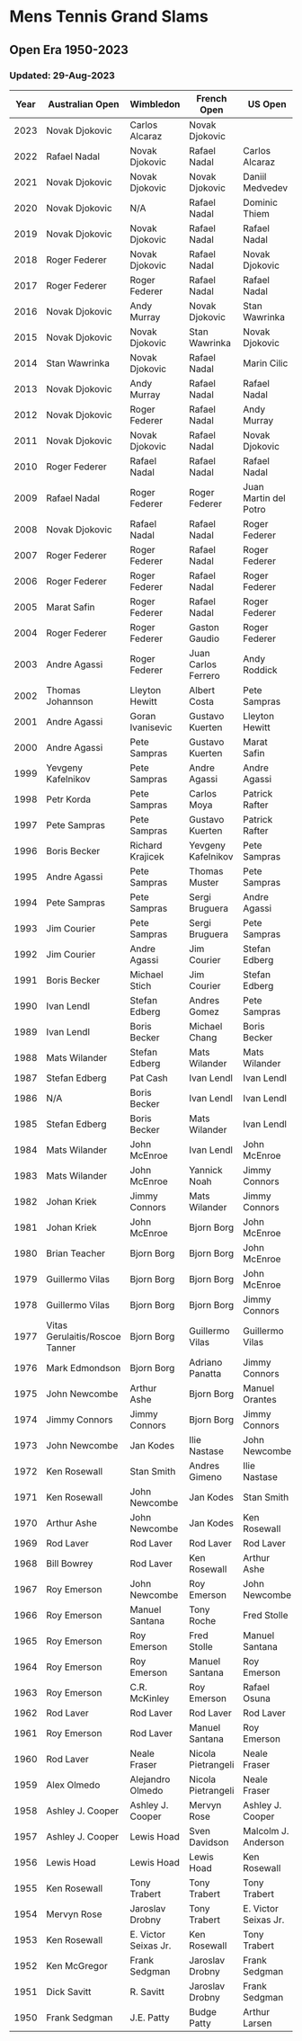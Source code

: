 # Mens Tennis Grand Slams 
## Open Era 1950-2023
### Updated: 29-Aug-2023

|Year|Australian Open|Wimbledon |French Open|US Open|
|----|--------|--------|--------|--------|
|2023|Novak Djokovic|Carlos Alcaraz|Novak Djokovic||
|2022|Rafael Nadal|Novak Djokovic|Rafael Nadal|Carlos Alcaraz|
|2021|Novak Djokovic|Novak Djokovic|Novak Djokovic|Daniil Medvedev|
|2020|Novak Djokovic|N/A|Rafael Nadal|Dominic Thiem|
|2019|Novak Djokovic|Novak Djokovic|Rafael Nadal|Rafael Nadal|
|2018|Roger Federer|Novak Djokovic|Rafael Nadal|Novak Djokovic|
|2017|Roger Federer|Roger Federer|Rafael Nadal|Rafael Nadal|
|2016|Novak Djokovic|Andy Murray|Novak Djokovic|Stan Wawrinka|
|2015|Novak Djokovic|Novak Djokovic|Stan Wawrinka|Novak Djokovic|
|2014|Stan Wawrinka|Novak Djokovic|Rafael Nadal|Marin Cilic|
|2013|Novak Djokovic|Andy Murray|Rafael Nadal|Rafael Nadal|
|2012|Novak Djokovic|Roger Federer|Rafael Nadal|Andy Murray|
|2011|Novak Djokovic|Novak Djokovic|Rafael Nadal|Novak Djokovic|
|2010|Roger Federer|Rafael Nadal|Rafael Nadal|Rafael Nadal|
|2009|Rafael Nadal|Roger Federer|Roger Federer|Juan Martin del Potro|
|2008|Novak Djokovic|Rafael Nadal|Rafael Nadal|Roger Federer|
|2007|Roger Federer|Roger Federer|Rafael Nadal|Roger Federer|
|2006|Roger Federer|Roger Federer|Rafael Nadal|Roger Federer|
|2005|Marat Safin|Roger Federer|Rafael Nadal|Roger Federer|
|2004|Roger Federer|Roger Federer|Gaston Gaudio|Roger Federer|
|2003|Andre Agassi|Roger Federer|Juan Carlos Ferrero|Andy Roddick|
|2002|Thomas Johannson|Lleyton Hewitt|Albert Costa|Pete Sampras|
|2001|Andre Agassi|Goran Ivanisevic|Gustavo Kuerten|Lleyton Hewitt|
|2000|Andre Agassi|Pete Sampras|Gustavo Kuerten|Marat Safin|
|1999|Yevgeny Kafelnikov|Pete Sampras|Andre Agassi|Andre Agassi|
|1998|Petr Korda|Pete Sampras|Carlos Moya|Patrick Rafter|
|1997|Pete Sampras|Pete Sampras|Gustavo Kuerten|Patrick Rafter|
|1996|Boris Becker|Richard Krajicek|Yevgeny Kafelnikov|Pete Sampras|
|1995|Andre Agassi|Pete Sampras|Thomas Muster|Pete Sampras|
|1994|Pete Sampras|Pete Sampras|Sergi Bruguera|Andre Agassi|
|1993|Jim Courier|Pete Sampras|Sergi Bruguera|Pete Sampras|
|1992|Jim Courier|Andre Agassi|Jim Courier|Stefan Edberg|
|1991|Boris Becker|Michael Stich|Jim Courier|Stefan Edberg|
|1990|Ivan Lendl|Stefan Edberg|Andres Gomez|Pete Sampras|
|1989|Ivan Lendl|Boris Becker|Michael Chang|Boris Becker|
|1988|Mats Wilander|Stefan Edberg|Mats Wilander|Mats Wilander|
|1987|Stefan Edberg|Pat Cash|Ivan Lendl|Ivan Lendl|
|1986|N/A|Boris Becker|Ivan Lendl|Ivan Lendl|
|1985|Stefan Edberg|Boris Becker|Mats Wilander|Ivan Lendl|
|1984|Mats Wilander|John McEnroe|Ivan Lendl|John McEnroe|
|1983|Mats Wilander|John McEnroe|Yannick Noah|Jimmy Connors|
|1982|Johan Kriek|Jimmy Connors|Mats Wilander|Jimmy Connors|
|1981|Johan Kriek|John McEnroe|Bjorn Borg|John McEnroe|
|1980|Brian Teacher|Bjorn Borg|Bjorn Borg|John McEnroe|
|1979|Guillermo Vilas|Bjorn Borg|Bjorn Borg|John McEnroe|
|1978|Guillermo Vilas|Bjorn Borg|Bjorn Borg|Jimmy Connors|
|1977|Vitas Gerulaitis/Roscoe Tanner|Bjorn Borg|Guillermo Vilas|Guillermo Vilas|
|1976|Mark Edmondson|Bjorn Borg|Adriano Panatta|Jimmy Connors|
|1975|John Newcombe|Arthur Ashe|Bjorn Borg|Manuel Orantes|
|1974|Jimmy Connors|Jimmy Connors|Bjorn Borg|Jimmy Connors|
|1973|John Newcombe|Jan Kodes|Ilie Nastase|John Newcombe|
|1972|Ken Rosewall|Stan Smith|Andres Gimeno|Ilie Nastase|
|1971|Ken Rosewall|John Newcombe|Jan Kodes|Stan Smith|
|1970|Arthur Ashe|John Newcombe|Jan Kodes|Ken Rosewall|
|1969|Rod Laver|Rod Laver|Rod Laver|Rod Laver|
|1968|Bill Bowrey|Rod Laver|Ken Rosewall|Arthur Ashe|
|1967|Roy Emerson|John Newcombe|Roy Emerson|John Newcombe|
|1966|Roy Emerson|Manuel Santana|Tony Roche|Fred Stolle|
|1965|Roy Emerson|Roy Emerson|Fred Stolle|Manuel Santana|
|1964|Roy Emerson|Roy Emerson|Manuel Santana|Roy Emerson|
|1963|Roy Emerson|C.R. McKinley|Roy Emerson|Rafael Osuna|
|1962|Rod Laver|Rod Laver|Rod Laver|Rod Laver|
|1961|Roy Emerson|Rod Laver|Manuel Santana|Roy Emerson|
|1960|Rod Laver|Neale Fraser|Nicola Pietrangeli|Neale Fraser|
|1959|Alex Olmedo|Alejandro Olmedo|Nicola Pietrangeli|Neale Fraser|
|1958|Ashley J. Cooper|Ashley J. Cooper|Mervyn Rose|Ashley J. Cooper|
|1957|Ashley J. Cooper|Lewis Hoad|Sven Davidson|Malcolm J. Anderson|
|1956|Lewis Hoad|Lewis Hoad|Lewis Hoad|Ken Rosewall|
|1955|Ken Rosewall|Tony Trabert|Tony Trabert|Tony Trabert|
|1954|Mervyn Rose|Jaroslav Drobny|Tony Trabert|E. Victor Seixas Jr.|
|1953|Ken Rosewall|E. Victor Seixas Jr.|Ken Rosewall|Tony Trabert|
|1952|Ken McGregor|Frank Sedgman|Jaroslav Drobny|Frank Sedgman|
|1951|Dick Savitt|R. Savitt|Jaroslav Drobny|Frank Sedgman|
|1950|Frank Sedgman|J.E. Patty|Budge Patty|Arthur Larsen|

